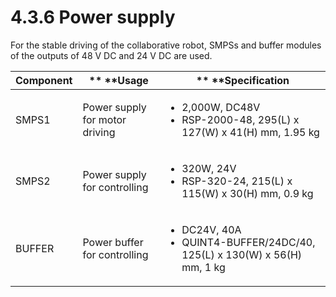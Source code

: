 # 4.3.6 Power supply

For the stable driving of the collaborative robot, SMPSs and buffer modules of the outputs of 48 V DC and 24 V DC are used.

| Component | **            **Usage          | **                             **Specification                                               |
| --------- | ------------------------------ | -------------------------------------------------------------------------------------------- |
| SMPS1     | Power supply for motor driving | <ul><li>2,000W, DC48V</li><li>RSP-2000-48, 295(L) x 127(W) x 41(H) mm, 1.95 kg</li></ul>     |
| SMPS2     | Power supply for controlling   | <ul><li>320W, 24V</li><li>RSP-320-24, 215(L) x 115(W) x 30(H) mm, 0.9 kg</li></ul>           |
| BUFFER    | Power buffer for controlling   | <ul><li>DC24V, 40A</li><li>QUINT4-BUFFER/24DC/40, 125(L) x 130(W) x 56(H) mm, 1 kg</li></ul> |

